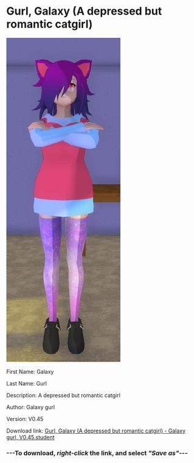 # Gurl, Galaxy (A depressed but romantic catgirl)

<img src = "https://raw.githubusercontent.com/Arbiter1223/Daigaku-Gurashi-Custom-Students/master/Students/Files/Gurl%2C%20Galaxy%20(A%20depressed%20but%20romantic%20catgirl).png">

First Name: Galaxy

Last Name: Gurl

Description: A depressed but romantic catgirl

Author: Galaxy gurl

Version: V0.45

Download link: <a href="https://raw.githubusercontent.com/Arbiter1223/Daigaku-Gurashi-Custom-Students/master/Students/Files/Gurl%2C%20Galaxy%20(A%20depressed%20but%20romantic%20catgirl)%20-%20Galaxy%20gurl%2C%20V0.45.student">Gurl, Galaxy (A depressed but romantic catgirl) - Galaxy gurl, V0.45.student</a>

### ---**To download, _right-click_ the link, and select _"Save as"_**---
